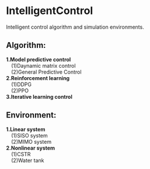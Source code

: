 # IntelligentControl
Intelligent control algorithm and simulation environments.

## Algorithm:  
  
**1.Model predictive control**  
&emsp;(1)Daynamic matrix control  
&emsp;(2)General Predictive Control  
**2.Reinforcement learning**  
&emsp;(1)DDPG  
&emsp;(2)PPO  
**3.Iterative learning control**  
  
## Environment:  

**1.Linear system**  
&emsp;(1)SISO system  
&emsp;(2)MIMO system  
**2.Nonlinear system**  
&emsp;(1)CSTR  
&emsp;(2)Water tank  
